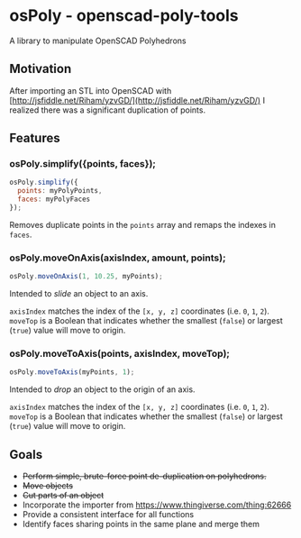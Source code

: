 # osPoly - openscad-poly-tools
A library to manipulate OpenSCAD Polyhedrons

## Motivation
After importing an STL into OpenSCAD with [http://jsfiddle.net/Riham/yzvGD/](http://jsfiddle.net/Riham/yzvGD/) I realized there was a significant duplication of points.

## Features

### osPoly.simplify({points, faces});

```javascript
osPoly.simplify({
  points: myPolyPoints,
  faces: myPolyFaces
});

```

Removes duplicate points in the `points` array and remaps the indexes in `faces`.

### osPoly.moveOnAxis(axisIndex, amount, points);

```javascript
osPoly.moveOnAxis(1, 10.25, myPoints);
```

Intended to *slide* an object to an axis.

`axisIndex` matches the index of the `[x, y, z]` coordinates (i.e. `0`, `1`, `2`).  
`moveTop` is a Boolean that indicates whether the smallest (`false`) or largest (`true`) value will move to origin.


### osPoly.moveToAxis(points, axisIndex, moveTop);

```javascript
osPoly.moveToAxis(myPoints, 1);
```

Intended to *drop* an object to the origin of an axis.

`axisIndex` matches the index of the `[x, y, z]` coordinates (i.e. `0`, `1`, `2`).  
`moveTop` is a Boolean that indicates whether the smallest (`false`) or largest (`true`) value will move to origin.


## Goals
* ~~Perform simple, brute-force point de-duplication on polyhedrons.~~
* ~~Move objects~~
* ~~Cut parts of an object~~
* Incorporate the importer from https://www.thingiverse.com/thing:62666
* Provide a consistent interface for all functions
* Identify faces sharing points in the same plane and merge them
